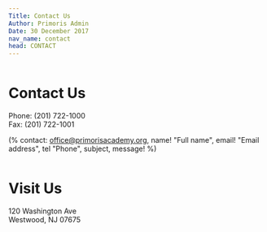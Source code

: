 ```yaml
---
Title: Contact Us
Author: Primoris Admin
Date: 30 December 2017
nav_name: contact
head: CONTACT
---
```


<div class="row">
  <div class="column medium-6">
    <h1>Contact Us</h1>
    Phone: (201) 722-1000<br>
    Fax: (201) 722-1001

(% contact:
    office@primorisacademy.org,
    name! "Full name",
    email! "Email address",
    tel "Phone",
    subject,
    message!
%)

  </div>
  <div class="column medium-6">
    <h1>Visit Us</h1>
    120 Washington Ave<br>
    Westwood, NJ 07675<br><br><br>
    <div id="map" style="width:100%;height:350px;"></div>
  </div>
</div>

<script>
  var drawMap = function(){
    var latlng = {lat: 40.9926178, lng: -74.0365862};
    var map = new google.maps.Map(document.getElementById('map'), {
      zoom: 13,
      center: latlng,
      streetViewControl: false,
      mapTypeControl: false,
      styles: [{
        "featureType": "landscape.natural.terrain",
        "stylers": [{ "visibility": "on" }]
      }]
    });
    var marker = new google.maps.Marker({
      position: latlng,
      map: map
    });
  }
</script>

<script async defer src="//maps.googleapis.com/maps/api/js?v=3&libraries=places&callback=drawMap&key=AIzaSyD-wn1GNk7-ILhN23ZTBHacnT3T3WQRzY4"></script>